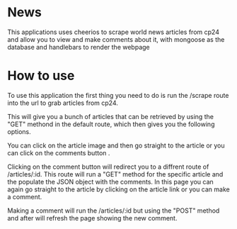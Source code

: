 # News

This applications uses cheerios to scrape world news articles from cp24 and allow you to view and make comments about it, with mongoose as the database and handlebars to render the webpage

# How to use

To use this application the first thing you need to do is run the /scrape route into the url to grab articles from cp24.

This will give you a bunch of articles that can be retrieved by using the "GET" methond in the default route, which then gives you the following options. 

You can click on the article image and then go straight to the article or you can click on the comments button .

Clicking on the comment button will redirect you to a diffrent route of /articles/:id. This route will run a "GET" method for the specific article and the populate the JSON object with the comments. In this page you can again go straight to the article by clicking on the article link or you can make a comment. 

Making a comment will run the /articles/:id but using the "POST" method and after will refresh the page showing the new comment.


